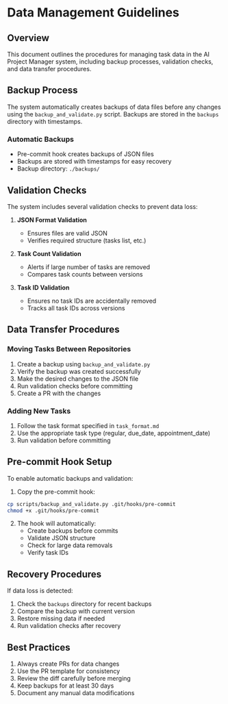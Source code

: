 # Data Management Guidelines

## Overview
This document outlines the procedures for managing task data in the AI Project Manager system, including backup processes, validation checks, and data transfer procedures.

## Backup Process
The system automatically creates backups of data files before any changes using the `backup_and_validate.py` script. Backups are stored in the `backups` directory with timestamps.

### Automatic Backups
- Pre-commit hook creates backups of JSON files
- Backups are stored with timestamps for easy recovery
- Backup directory: `./backups/`

## Validation Checks
The system includes several validation checks to prevent data loss:

1. **JSON Format Validation**
   - Ensures files are valid JSON
   - Verifies required structure (tasks list, etc.)

2. **Task Count Validation**
   - Alerts if large number of tasks are removed
   - Compares task counts between versions

3. **Task ID Validation**
   - Ensures no task IDs are accidentally removed
   - Tracks all task IDs across versions

## Data Transfer Procedures

### Moving Tasks Between Repositories
1. Create a backup using `backup_and_validate.py`
2. Verify the backup was created successfully
3. Make the desired changes to the JSON file
4. Run validation checks before committing
5. Create a PR with the changes

### Adding New Tasks
1. Follow the task format specified in `task_format.md`
2. Use the appropriate task type (regular, due_date, appointment_date)
3. Run validation before committing

## Pre-commit Hook Setup
To enable automatic backups and validation:

1. Copy the pre-commit hook:
```bash
cp scripts/backup_and_validate.py .git/hooks/pre-commit
chmod +x .git/hooks/pre-commit
```

2. The hook will automatically:
   - Create backups before commits
   - Validate JSON structure
   - Check for large data removals
   - Verify task IDs

## Recovery Procedures
If data loss is detected:

1. Check the `backups` directory for recent backups
2. Compare the backup with current version
3. Restore missing data if needed
4. Run validation checks after recovery

## Best Practices
1. Always create PRs for data changes
2. Use the PR template for consistency
3. Review the diff carefully before merging
4. Keep backups for at least 30 days
5. Document any manual data modifications
